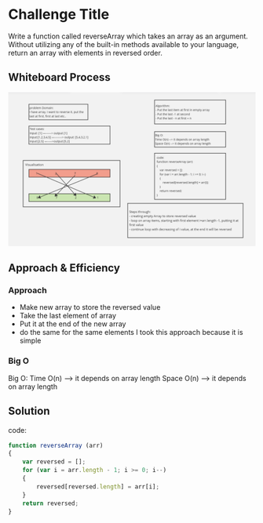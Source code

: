 # Challenge Title
Write a function called reverseArray which takes an array as an argument. Without utilizing any of the built-in methods available to your language, return an array with elements in reversed order.
## Whiteboard Process
![whiteboard](./whiteboard.png)

## Approach & Efficiency
<!-- What approach did you take? Why? What is the Big O space/time for this approach? -->
### Approach
- Make new array to store the reversed value
- Take the last element of array 
- Put it at the end of the new array
- do the same for the same elements
I took this approach because it is simple
### Big O
Big O:
Time O(n) --> it depends on array length
Space O(n) --> it depends on array length

## Solution
<!-- Show how to run your code, and examples of it in action -->
code:
``` JavaScript
function reverseArray (arr)
{
    var reversed = [];
    for (var i = arr.length - 1; i >= 0; i--)
    {
        reversed[reversed.length] = arr[i];
    }
    return reversed;
}
```